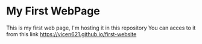 # My First WebPage
This is my first web page, I'm hosting it in this repository
You can acces to it from this link
https://vicen621.github.io/first-website
